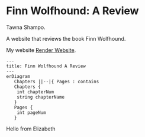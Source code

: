 # Finn Wolfhound: A Review
Tawna Shampo.

A website that reviews the book Finn Wolfhound.

My website [Render Website](https://finn-wolfhound-a-review.onrender.com).

```mermaid
---
title: Finn Wolfhound A Review
---
erDiagram
   Chapters ||--|{ Pages : contains
   Chapters {
    int chapterNum
    string chapterName
   }
   Pages {
    int pageNum
   }
```

Hello from Elizabeth
